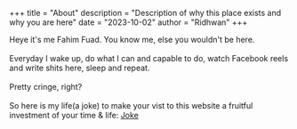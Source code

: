 +++
title = "About"
description = "Description of why this place exists and why you are here"
date = "2023-10-02"
author = "Ridhwan"
+++

Heye it's me Fahim Fuad.
You know me, else you wouldn't be here.
<br>
<br>
Everyday I wake up, do what I can and capable to do, watch Facebook reels and write shits here, sleep and repeat.
<br>
<br>
Pretty cringe, right? 
<br>
<br>
So here is my life(a joke) to make your vist to this website a fruitful investment of your time & life: [Joke](https://random-puns.vercel.app/)
